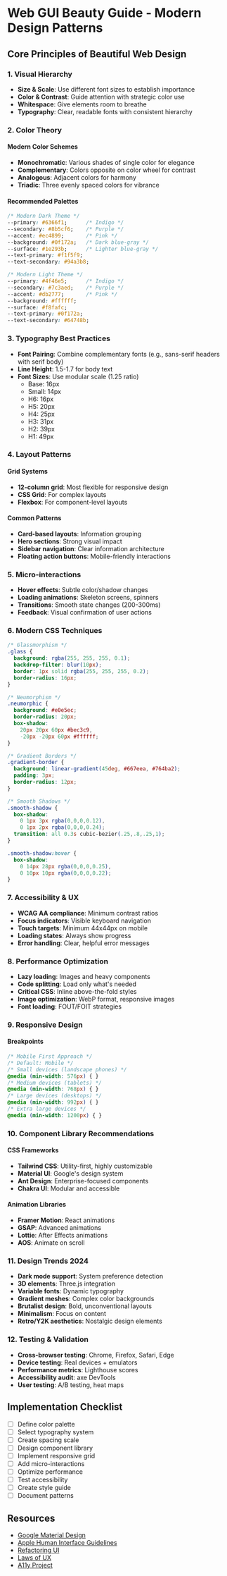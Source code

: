 # Web GUI Beauty Guide - Modern Design Patterns

## Core Principles of Beautiful Web Design

### 1. Visual Hierarchy
- **Size & Scale**: Use different font sizes to establish importance
- **Color & Contrast**: Guide attention with strategic color use
- **Whitespace**: Give elements room to breathe
- **Typography**: Clear, readable fonts with consistent hierarchy

### 2. Color Theory
#### Modern Color Schemes
- **Monochromatic**: Various shades of single color for elegance
- **Complementary**: Colors opposite on color wheel for contrast
- **Analogous**: Adjacent colors for harmony
- **Triadic**: Three evenly spaced colors for vibrance

#### Recommended Palettes
```css
/* Modern Dark Theme */
--primary: #6366f1;      /* Indigo */
--secondary: #8b5cf6;    /* Purple */
--accent: #ec4899;       /* Pink */
--background: #0f172a;   /* Dark blue-gray */
--surface: #1e293b;      /* Lighter blue-gray */
--text-primary: #f1f5f9;
--text-secondary: #94a3b8;

/* Modern Light Theme */
--primary: #4f46e5;      /* Indigo */
--secondary: #7c3aed;    /* Purple */
--accent: #db2777;       /* Pink */
--background: #ffffff;
--surface: #f8fafc;
--text-primary: #0f172a;
--text-secondary: #64748b;
```

### 3. Typography Best Practices
- **Font Pairing**: Combine complementary fonts (e.g., sans-serif headers with serif body)
- **Line Height**: 1.5-1.7 for body text
- **Font Sizes**: Use modular scale (1.25 ratio)
  - Base: 16px
  - Small: 14px
  - H6: 16px
  - H5: 20px
  - H4: 25px
  - H3: 31px
  - H2: 39px
  - H1: 49px

### 4. Layout Patterns
#### Grid Systems
- **12-column grid**: Most flexible for responsive design
- **CSS Grid**: For complex layouts
- **Flexbox**: For component-level layouts

#### Common Patterns
- **Card-based layouts**: Information grouping
- **Hero sections**: Strong visual impact
- **Sidebar navigation**: Clear information architecture
- **Floating action buttons**: Mobile-friendly interactions

### 5. Micro-interactions
- **Hover effects**: Subtle color/shadow changes
- **Loading animations**: Skeleton screens, spinners
- **Transitions**: Smooth state changes (200-300ms)
- **Feedback**: Visual confirmation of user actions

### 6. Modern CSS Techniques
```css
/* Glassmorphism */
.glass {
  background: rgba(255, 255, 255, 0.1);
  backdrop-filter: blur(10px);
  border: 1px solid rgba(255, 255, 255, 0.2);
  border-radius: 16px;
}

/* Neumorphism */
.neumorphic {
  background: #e0e5ec;
  border-radius: 20px;
  box-shadow: 
    20px 20px 60px #bec3c9,
    -20px -20px 60px #ffffff;
}

/* Gradient Borders */
.gradient-border {
  background: linear-gradient(45deg, #667eea, #764ba2);
  padding: 3px;
  border-radius: 12px;
}

/* Smooth Shadows */
.smooth-shadow {
  box-shadow: 
    0 1px 3px rgba(0,0,0,0.12),
    0 1px 2px rgba(0,0,0,0.24);
  transition: all 0.3s cubic-bezier(.25,.8,.25,1);
}

.smooth-shadow:hover {
  box-shadow: 
    0 14px 28px rgba(0,0,0,0.25),
    0 10px 10px rgba(0,0,0,0.22);
}
```

### 7. Accessibility & UX
- **WCAG AA compliance**: Minimum contrast ratios
- **Focus indicators**: Visible keyboard navigation
- **Touch targets**: Minimum 44x44px on mobile
- **Loading states**: Always show progress
- **Error handling**: Clear, helpful error messages

### 8. Performance Optimization
- **Lazy loading**: Images and heavy components
- **Code splitting**: Load only what's needed
- **Critical CSS**: Inline above-the-fold styles
- **Image optimization**: WebP format, responsive images
- **Font loading**: FOUT/FOIT strategies

### 9. Responsive Design
#### Breakpoints
```css
/* Mobile First Approach */
/* Default: Mobile */
/* Small devices (landscape phones) */
@media (min-width: 576px) { }
/* Medium devices (tablets) */
@media (min-width: 768px) { }
/* Large devices (desktops) */
@media (min-width: 992px) { }
/* Extra large devices */
@media (min-width: 1200px) { }
```

### 10. Component Library Recommendations
#### CSS Frameworks
- **Tailwind CSS**: Utility-first, highly customizable
- **Material UI**: Google's design system
- **Ant Design**: Enterprise-focused components
- **Chakra UI**: Modular and accessible

#### Animation Libraries
- **Framer Motion**: React animations
- **GSAP**: Advanced animations
- **Lottie**: After Effects animations
- **AOS**: Animate on scroll

### 11. Design Trends 2024
- **Dark mode support**: System preference detection
- **3D elements**: Three.js integration
- **Variable fonts**: Dynamic typography
- **Gradient meshes**: Complex color backgrounds
- **Brutalist design**: Bold, unconventional layouts
- **Minimalism**: Focus on content
- **Retro/Y2K aesthetics**: Nostalgic design elements

### 12. Testing & Validation
- **Cross-browser testing**: Chrome, Firefox, Safari, Edge
- **Device testing**: Real devices + emulators
- **Performance metrics**: Lighthouse scores
- **Accessibility audit**: axe DevTools
- **User testing**: A/B testing, heat maps

## Implementation Checklist
- [ ] Define color palette
- [ ] Select typography system
- [ ] Create spacing scale
- [ ] Design component library
- [ ] Implement responsive grid
- [ ] Add micro-interactions
- [ ] Optimize performance
- [ ] Test accessibility
- [ ] Create style guide
- [ ] Document patterns

## Resources
- [Google Material Design](https://material.io/design)
- [Apple Human Interface Guidelines](https://developer.apple.com/design/)
- [Refactoring UI](https://www.refactoringui.com/)
- [Laws of UX](https://lawsofux.com/)
- [A11y Project](https://www.a11yproject.com/)